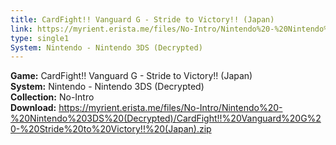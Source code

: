 ```yaml
---
title: CardFight!! Vanguard G - Stride to Victory!! (Japan)
link: https://myrient.erista.me/files/No-Intro/Nintendo%20-%20Nintendo%203DS%20(Decrypted)/CardFight!!%20Vanguard%20G%20-%20Stride%20to%20Victory!!%20(Japan).zip
type: single1
System: Nintendo - Nintendo 3DS (Decrypted)
---
```

<b>Game:</b> CardFight!! Vanguard G - Stride to Victory!! (Japan)<br>
<b>System:</b> Nintendo - Nintendo 3DS (Decrypted)<br>
<b>Collection:</b> No-Intro<br>
<b>Download:</b> https://myrient.erista.me/files/No-Intro/Nintendo%20-%20Nintendo%203DS%20(Decrypted)/CardFight!!%20Vanguard%20G%20-%20Stride%20to%20Victory!!%20(Japan).zip